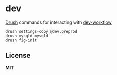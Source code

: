 # dev

[Drush](https://github.com/drush-ops/drush) commands for interacting with [dev-workflow](http://gitlab.simpledrupalcloud.com/simpledrupalcloud/dev-workflow/blob/master/README.md)

    drush settings-copy @dev.preprod
    drush mysqld mysqld
    drush fig-init

## License

**MIT**
